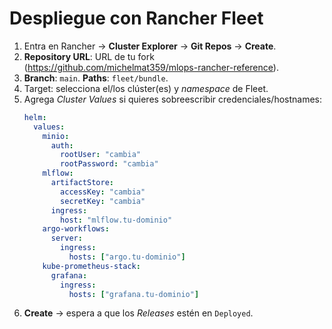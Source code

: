 
# Despliegue con Rancher Fleet

1. Entra en Rancher → **Cluster Explorer** → **Git Repos** → **Create**.
2. **Repository URL**: URL de tu fork (https://github.com/michelmat359/mlops-rancher-reference).
3. **Branch**: `main`. **Paths**: `fleet/bundle`.
4. Target: selecciona el/los clúster(es) y *namespace* de Fleet.
5. Agrega *Cluster Values* si quieres sobreescribir credenciales/hostnames:
   ```yaml
   helm:
     values:
       minio:
         auth:
           rootUser: "cambia"
           rootPassword: "cambia"
       mlflow:
         artifactStore:
           accessKey: "cambia"
           secretKey: "cambia"
         ingress:
           host: "mlflow.tu-dominio"
       argo-workflows:
         server:
           ingress:
             hosts: ["argo.tu-dominio"]
       kube-prometheus-stack:
         grafana:
           ingress:
             hosts: ["grafana.tu-dominio"]
   ```
6. **Create** → espera a que los *Releases* estén en `Deployed`.

